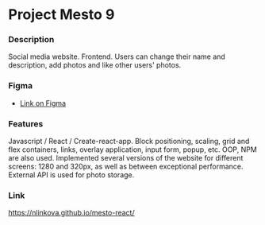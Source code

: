 # Project Mesto 9

### Description

Social media website. Frontend. Users can change their name and description, add photos and like other users' photos.

### Figma

- [Link on Figma](https://www.figma.com/file/bjyvbKKJN2naO0ucURl2Z0/JavaScript.-Sprint-5?node-id=0%3A1)

### Features

Javascript / React / Create-react-app. Block positioning, scaling, grid and flex containers, links, overlay application, input form, popup, etc. OOP, NPM are also used. Implemented several versions of the website for different screens: 1280 and 320px, as well as between exceptional performance. External API is used for photo storage.

### Link

https://nlinkova.github.io/mesto-react/
